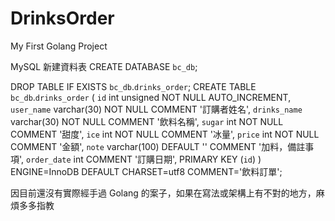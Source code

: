 # DrinksOrder
My First Golang Project

MySQL 新建資料表
CREATE DATABASE `bc_db`;

DROP TABLE IF EXISTS `bc_db`.`drinks_order`;
CREATE TABLE `bc_db`.`drinks_order` (
  `id` int unsigned NOT NULL AUTO_INCREMENT,
  `user_name` varchar(30) NOT NULL COMMENT '訂購者姓名',
  `drinks_name` varchar(30) NOT NULL COMMENT '飲料名稱',
  `sugar` int NOT NULL COMMENT '甜度',
  `ice` int NOT NULL COMMENT '冰量',
  `price` int NOT NULL COMMENT '金額',
  `note` varchar(100) DEFAULT '' COMMENT '加料，備註事項',
  `order_date` int COMMENT '訂購日期',
  PRIMARY KEY (`id`)
) ENGINE=InnoDB DEFAULT CHARSET=utf8 COMMENT='飲料訂單';


因目前還沒有實際經手過 Golang 的案子，如果在寫法或架構上有不對的地方，麻煩多多指教